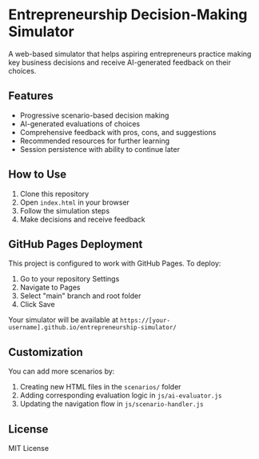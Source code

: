 # Entrepreneurship Decision-Making Simulator

A web-based simulator that helps aspiring entrepreneurs practice making key business decisions and receive AI-generated feedback on their choices.

## Features

- Progressive scenario-based decision making
- AI-generated evaluations of choices
- Comprehensive feedback with pros, cons, and suggestions
- Recommended resources for further learning
- Session persistence with ability to continue later

## How to Use

1. Clone this repository
2. Open `index.html` in your browser
3. Follow the simulation steps
4. Make decisions and receive feedback

## GitHub Pages Deployment

This project is configured to work with GitHub Pages. To deploy:

1. Go to your repository Settings
2. Navigate to Pages
3. Select "main" branch and root folder
4. Click Save

Your simulator will be available at `https://[your-username].github.io/entrepreneurship-simulator/`

## Customization

You can add more scenarios by:
1. Creating new HTML files in the `scenarios/` folder
2. Adding corresponding evaluation logic in `js/ai-evaluator.js`
3. Updating the navigation flow in `js/scenario-handler.js`

## License

MIT License
